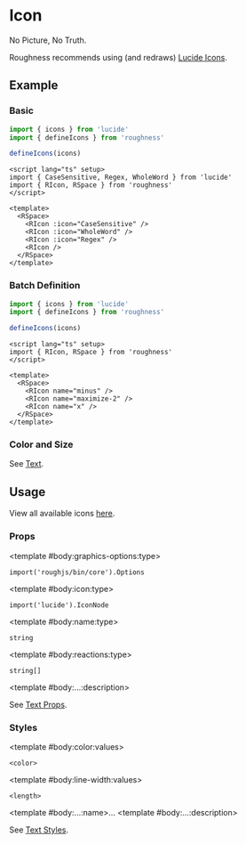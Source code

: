 <script lang="ts" setup>
import { kebabCase } from 'lodash-es'
import { CaseSensitive, icons, Regex, WholeWord } from 'lucide'
import { defineIcons, RCard, RDetails, RIcon, RInput, RSpace, RTable, RText } from 'roughness'
import { ref } from 'vue'

defineIcons(icons)

let name = ref('pencil')
</script>

# Icon

No Picture, No Truth.

<RCard type="info">

Roughness recommends using (and redraws) [Lucide Icons](https://lucide.dev/).

</RCard>

## Example

### Basic

<RDetails>
  <template #summary>Show Code</template>

```ts
import { icons } from 'lucide'
import { defineIcons } from 'roughness'

defineIcons(icons)
```

```vue
<script lang="ts" setup>
import { CaseSensitive, Regex, WholeWord } from 'lucide'
import { RIcon, RSpace } from 'roughness'
</script>

<template>
  <RSpace>
    <RIcon :icon="CaseSensitive" />
    <RIcon :icon="WholeWord" />
    <RIcon :icon="Regex" />
    <RIcon />
  </RSpace>
</template>
```

</RDetails>

<RSpace>
  <RIcon :icon="CaseSensitive" />
  <RIcon :icon="WholeWord" />
  <RIcon :icon="Regex" />
  <RIcon />
</RSpace>

### Batch Definition

<RDetails>
  <template #summary>Show Code</template>

```ts
import { icons } from 'lucide'
import { defineIcons } from 'roughness'

defineIcons(icons)
```

```vue
<script lang="ts" setup>
import { RIcon, RSpace } from 'roughness'
</script>

<template>
  <RSpace>
    <RIcon name="minus" />
    <RIcon name="maximize-2" />
    <RIcon name="x" />
  </RSpace>
</template>
```

</RDetails>

<RSpace>
  <RIcon name="minus" />
  <RIcon name="maximize-2" />
  <RIcon name="x" />
</RSpace>

### Color and Size

See [Text](/components/text).

## Usage

<RSpace align="center">
  <RInput v-model="name" />
  <RIcon :name="name" />
</RSpace>

View all available icons [here](https://lucide.dev/icons/).

### Props

<RSpace overflow>
<RTable
  :columns="['name', 'type', 'default', 'description']"
  :rows="['graphics-options', 'icon', 'name', 'reactions', '...']"
>
  <template #body:*:name="{ row }">{{ row }}</template>

  <template #body:graphics-options:type>

  `import('roughjs/bin/core').Options`

  </template>
  <template #body:graphics-options:description>

  [Options for Rough.js](https://github.com/rough-stuff/rough/wiki#options).

  See [Graphics Configuration](/components/graphics#component-prop).

  </template>

  <template #body:icon:type>

  `import('lucide').IconNode`

  </template>
  <template #body:icon:description>

  Icon imported from [`lucide`](https://lucide.dev/guide/packages/lucide).

  `icon` has higher priority than `name`.

  </template>

  <template #body:name:type>

  `string`

  </template>
  <template #body:name:description>

  Name of the icon in [Lucide Icons](https://lucide.dev/).

  </template>

  <template #body:reactions:type>

  `string[]`

  </template>
  <template #body:reactions:default>

  `[]`

  </template>
  <template #body:reactions:description>

  States that trigger graphics redrawing.

  See [Reactions](/guide/theme#reactions).

  </template>

  <template #body:...:description>

  See [Text Props](/components/text#props).

  </template>
</RTable>
</RSpace>

### Styles

<RSpace overflow>
<RTable
  :columns="['name', 'values', 'default', 'description']"
  :rows="['color', 'line-width', '...']"
>
  <template #body:*:name="{ row }">--r-icon-{{ row }}</template>

  <template #body:color:values>

  `<color>`

  </template>
  <template #body:color:default>

  `var(--r-text-color)`

  </template>
  <template #body:color:description>
    Color of the icon.
  </template>

  <template #body:line-width:values>

  `<length>`

  </template>
  <template #body:line-width:default>

  `2px`

  </template>
  <template #body:line-width:description>
    Line width of the icon.
  </template>

  <template #body:...:name>...</template>
  <template #body:...:description>

  See [Text Styles](/components/text#styles).

  </template>
</RTable>
</RSpace>
